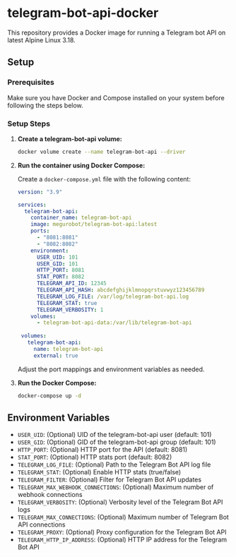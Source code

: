 # telegram-bot-api-docker

This repository provides a Docker image for running a Telegram bot API on latest Alpine Linux 3.18.

## Setup

### Prerequisites
Make sure you have Docker and Compose installed on your system before following the steps below.

### Setup Steps
1. **Create a telegram-bot-api volume:**
    ```sh
    docker volume create --name telegram-bot-api --driver 
    ```
2. **Run the container using Docker Compose:**

   Create a `docker-compose.yml` file with the following content:

   ```yaml
   version: "3.9"
   
   services:
     telegram-bot-api:
       container_name: telegram-bot-api
       image: megurobot/telegram-bot-api:latest
       ports:
         - "8081:8081"
         - "8082:8082"
       environment:
         USER_UID: 101
         USER_GID: 101
         HTTP_PORT: 8081
         STAT_PORT: 8082
         TELEGRAM_API_ID: 12345
         TELEGRAM_API_HASH: abcdefghijklmnopqrstuvwyz123456789
         TELEGRAM_LOG_FILE: /var/log/telegram-bot-api.log
         TELEGRAM_STAT: true
         TELEGRAM_VERBOSITY: 1
       volumes:
         - telegram-bot-api-data:/var/lib/telegram-bot-api
    
    volumes:
      telegram-bot-api:
        name: telegram-bot-api
        external: true
   ```
   Adjust the port mappings and environment variables as needed.

2. **Run the Docker Compose:**
   ```bash
   docker-compose up -d
   ```

## Environment Variables

- `USER_UID`: (Optional) UID of the telegram-bot-api user (default: 101)
- `USER_GID`: (Optional) GID of the telegram-bot-api group (default: 101)
- `HTTP_PORT`: (Optional) HTTP port for the API (default: 8081)
- `STAT_PORT`: (Optional) HTTP stats port (default: 8082)
- `TELEGRAM_LOG_FILE`: (Optional) Path to the Telegram Bot API log file
- `TELEGRAM_STAT`: (Optional) Enable HTTP stats (true/false)
- `TELEGRAM_FILTER`: (Optional) Filter for Telegram Bot API updates
- `TELEGRAM_MAX_WEBHOOK_CONNECTIONS`: (Optional) Maximum number of webhook connections
- `TELEGRAM_VERBOSITY`: (Optional) Verbosity level of the Telegram Bot API logs
- `TELEGRAM_MAX_CONNECTIONS`: (Optional) Maximum number of Telegram Bot API connections
- `TELEGRAM_PROXY`: (Optional) Proxy configuration for the Telegram Bot API
- `TELEGRAM_HTTP_IP_ADDRESS`: (Optional) HTTP IP address for the Telegram Bot API